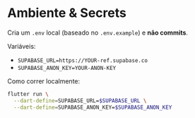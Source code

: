 # Ambiente & Secrets

Cria um `.env` local (baseado no `.env.example`) e **não commits**.

Variáveis:
- `SUPABASE_URL=https://YOUR-ref.supabase.co`
- `SUPABASE_ANON_KEY=YOUR-ANON-KEY`

Como correr localmente:
```bash
flutter run \
  --dart-define=SUPABASE_URL=$SUPABASE_URL \
  --dart-define=SUPABASE_ANON_KEY=$SUPABASE_ANON_KEY
